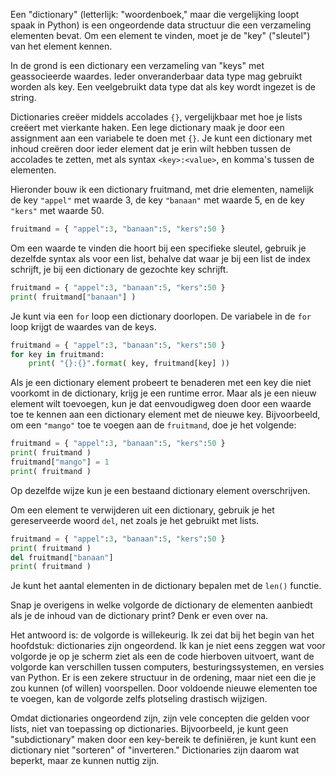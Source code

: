 Een "dictionary" (letterlijk: "woordenboek," maar die vergelijking loopt
spaak in Python) is een ongeordende data structuur die een verzameling
elementen bevat. Om een element te vinden, moet je de "key" ("sleutel")
van het element kennen.

In de grond is een dictionary een verzameling van "keys" met
geassocieerde waardes. Ieder onveranderbaar data type mag gebruikt
worden als key. Een veelgebruikt data type dat als key wordt ingezet is
de string.

Dictionaries creëer middels accolades `{}`, vergelijkbaar met hoe je
lists creëert met vierkante haken. Een lege dictionary maak je door een
assignment aan een variabele te doen met `{}`. Je kunt een dictionary
met inhoud creëren door ieder element dat je erin wilt hebben tussen de
accolades te zetten, met als syntax `<key>:<value>`, en komma's tussen
de elementen.

Hieronder bouw ik een dictionary fruitmand, met drie elementen, namelijk
de key `"appel"` met waarde 3, de key `"banaan"` met waarde 5, en de key
`"kers"` met waarde 50.

```python
fruitmand = { "appel":3, "banaan":5, "kers":50 }
```

Om een waarde te vinden die hoort bij een specifieke sleutel, gebruik je
dezelfde syntax als voor een list, behalve dat waar je bij een list de
index schrijft, je bij een dictionary de gezochte key schrijft.

```python
fruitmand = { "appel":3, "banaan":5, "kers":50 }
print( fruitmand["banaan"] )
```

Je kunt via een `for` loop een dictionary doorlopen. De variabele in de
`for` loop krijgt de waardes van de keys.

```python
fruitmand = { "appel":3, "banaan":5, "kers":50 }
for key in fruitmand:
    print( "{}:{}".format( key, fruitmand[key] ))
```

Als je een dictionary element probeert te benaderen met een key die niet
voorkomt in de dictionary, krijg je een runtime error. Maar als je een
nieuw element wilt toevoegen, kun je dat eenvoudigweg doen door een
waarde toe te kennen aan een dictionary element met de nieuwe key.
Bijvoorbeeld, om een `"mango"` toe te voegen aan de `fruitmand`, doe je
het volgende:

```python
fruitmand = { "appel":3, "banaan":5, "kers":50 }
print( fruitmand )
fruitmand["mango"] = 1
print( fruitmand )
```

Op dezelfde wijze kun je een bestaand dictionary element overschrijven.

Om een element te verwijderen uit een dictionary, gebruik je het
gereserveerde woord `del`, net zoals je het gebruikt met lists.

```python
fruitmand = { "appel":3, "banaan":5, "kers":50 }
print( fruitmand )
del fruitmand["banaan"]
print( fruitmand )
```

Je kunt het aantal elementen in de dictionary bepalen met de `len()`
functie.

Snap je overigens in welke volgorde de dictionary de elementen aanbiedt
als je de inhoud van de dictionary print? Denk er even over na.

Het antwoord is: de volgorde is willekeurig. Ik zei dat bij het begin
van het hoofdstuk: dictionaries zijn ongeordend. Ik kan je niet eens
zeggen wat voor volgorde je op je scherm ziet als een de code hierboven
uitvoert, want de volgorde kan verschillen tussen computers,
besturingssystemen, en versies van Python. Er is een zekere structuur in
de ordening, maar niet een die je zou kunnen (of willen) voorspellen.
Door voldoende nieuwe elementen toe te voegen, kan de volgorde zelfs
plotseling drastisch wijzigen.

Omdat dictionaries ongeordend zijn, zijn vele concepten die gelden voor
lists, niet van toepassing op dictionaries. Bijvoorbeeld, je kunt geen
"subdictionary" maken door een key-bereik te definiëren, je kunt kunt
een dictionary niet "sorteren" of "inverteren." Dictionaries zijn daarom
wat beperkt, maar ze kunnen nuttig zijn.
